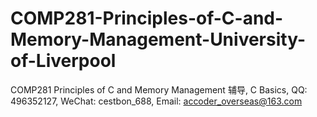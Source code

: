 # COMP281-Principles-of-C-and-Memory-Management-University-of-Liverpool
COMP281 Principles of C and Memory Management 辅导, C Basics, QQ: 496352127, WeChat: cestbon_688, Email: accoder_overseas@163.com
